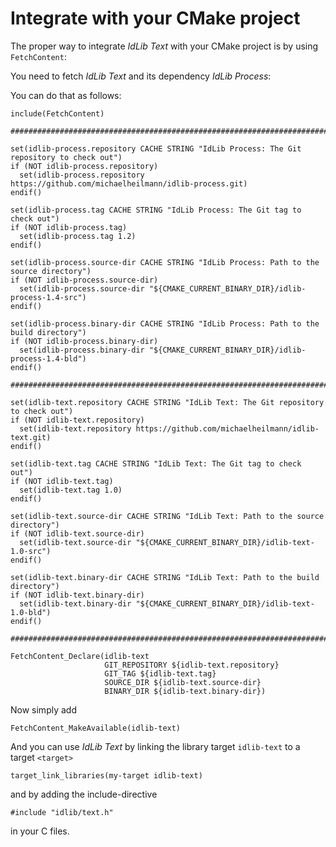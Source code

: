 # Integrate with your CMake project
The proper way to integrate *IdLib Text* with your CMake project is by using `FetchContent`:

You need to fetch *IdLib Text* and its dependency *IdLib Process*:

You can do that as follows:

```
include(FetchContent)

#######################################################################################################################

set(idlib-process.repository CACHE STRING "IdLib Process: The Git repository to check out")
if (NOT idlib-process.repository)
  set(idlib-process.repository https://github.com/michaelheilmann/idlib-process.git)
endif()

set(idlib-process.tag CACHE STRING "IdLib Process: The Git tag to check out")
if (NOT idlib-process.tag)
  set(idlib-process.tag 1.2)
endif()

set(idlib-process.source-dir CACHE STRING "IdLib Process: Path to the source directory")
if (NOT idlib-process.source-dir)
  set(idlib-process.source-dir "${CMAKE_CURRENT_BINARY_DIR}/idlib-process-1.4-src")
endif()

set(idlib-process.binary-dir CACHE STRING "IdLib Process: Path to the build directory")
if (NOT idlib-process.binary-dir)
  set(idlib-process.binary-dir "${CMAKE_CURRENT_BINARY_DIR}/idlib-process-1.4-bld")
endif()
                    
#######################################################################################################################

set(idlib-text.repository CACHE STRING "IdLib Text: The Git repository to check out")
if (NOT idlib-text.repository)
  set(idlib-text.repository https://github.com/michaelheilmann/idlib-text.git)
endif()

set(idlib-text.tag CACHE STRING "IdLib Text: The Git tag to check out")
if (NOT idlib-text.tag)
  set(idlib-text.tag 1.0)
endif()

set(idlib-text.source-dir CACHE STRING "IdLib Text: Path to the source directory")
if (NOT idlib-text.source-dir)
  set(idlib-text.source-dir "${CMAKE_CURRENT_BINARY_DIR}/idlib-text-1.0-src")
endif()

set(idlib-text.binary-dir CACHE STRING "IdLib Text: Path to the build directory")
if (NOT idlib-text.binary-dir)
  set(idlib-text.binary-dir "${CMAKE_CURRENT_BINARY_DIR}/idlib-text-1.0-bld")
endif()

#######################################################################################################################

FetchContent_Declare(idlib-text
                     GIT_REPOSITORY ${idlib-text.repository}
                     GIT_TAG ${idlib-text.tag}
                     SOURCE_DIR ${idlib-text.source-dir}
                     BINARY_DIR ${idlib-text.binary-dir})

```

Now simply add
```
FetchContent_MakeAvailable(idlib-text)
```
And you can use *IdLib Text* by linking the library target `idlib-text` to a target `<target>`
```
target_link_libraries(my-target idlib-text)
```
and by adding the include-directive  
```
#include "idlib/text.h"
```
in your C files.
